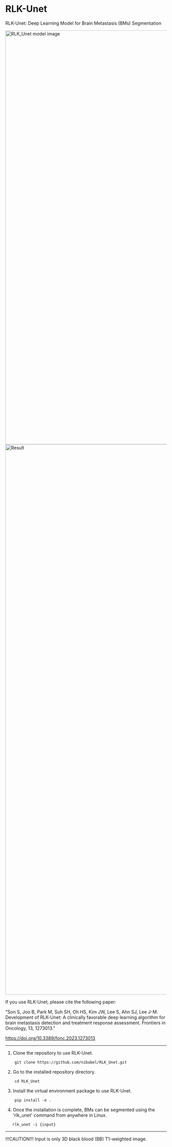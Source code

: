 # RLK-Unet
RLK-Unet: Deep Learning Model for Brain Metastasis (BMs) Segmentation

<img width="1290" alt="RLK_Unet model image" src="https://github.com/nibabel/rlk_unet/assets/135964734/5dfd8827-ed35-4204-9996-c20256940071">

<img width="1715" alt="Result" src="https://github.com/nibabel/rlk_unet/assets/135964734/bf9ac8c0-5671-4d8d-aad7-0f7d87fe628d">




If you use RLK-Unet, please cite the following paper:

"Son S, Joo B, Park M, Suh SH, Oh HS, Kim JW, Lee S, Ahn SJ, Lee J-M. Development of RLK-Unet: A clinically favorable deep learning algorithm for brain metastasis detection and treatment response assessment. Frontiers in Oncology, 13, 1273013."

https://doi.org/10.3389/fonc.2023.1273013



---

1. Clone the repository to use RLK-Unet.
```
    git clone https://github.com/nibabel/RLK_Unet.git
```
2. Go to the installed repository directory.
```
    cd RLK_Unet
```
3. Install the virtual environment package to use RLK-Unet.
```
    pip install -e .
```
4. Once the installation is complete, BMs can be segmented using the 'rlk_unet' command from anywhere in Linux.
```
   rlk_unet -i {input}
```
---


!!!CAUTION!!!
Input is only 3D black blood (BB) T1-weighted image.
